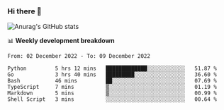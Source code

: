 ### Hi there 👋
![Anurag's GitHub stats](https://github-readme-stats.vercel.app/api?username=jami1024&show_icons=true&theme=radical)

📊 **Weekly development breakdown**
<!--START_SECTION:waka-->

```text
From: 02 December 2022 - To: 09 December 2022

Python         5 hrs 12 mins   █████████████░░░░░░░░░░░░   51.87 %
Go             3 hrs 40 mins   █████████░░░░░░░░░░░░░░░░   36.60 %
Bash           46 mins         ██░░░░░░░░░░░░░░░░░░░░░░░   07.69 %
TypeScript     7 mins          ▒░░░░░░░░░░░░░░░░░░░░░░░░   01.19 %
Markdown       5 mins          ▒░░░░░░░░░░░░░░░░░░░░░░░░   00.99 %
Shell Script   3 mins          ░░░░░░░░░░░░░░░░░░░░░░░░░   00.64 %
```

<!--END_SECTION:waka-->
<!--
**jami1024/jami1024** is a ✨ _special_ ✨ repository because its `README.md` (this file) appears on your GitHub profile.

Here are some ideas to get you started:

- 🔭 I’m currently working on ...
- 🌱 I’m currently learning ...
- 👯 I’m looking to collaborate on ...
- 🤔 I’m looking for help with ...
- 💬 Ask me about ...
- 📫 How to reach me: ...
- 😄 Pronouns: ...
- ⚡ Fun fact: ...
-->
